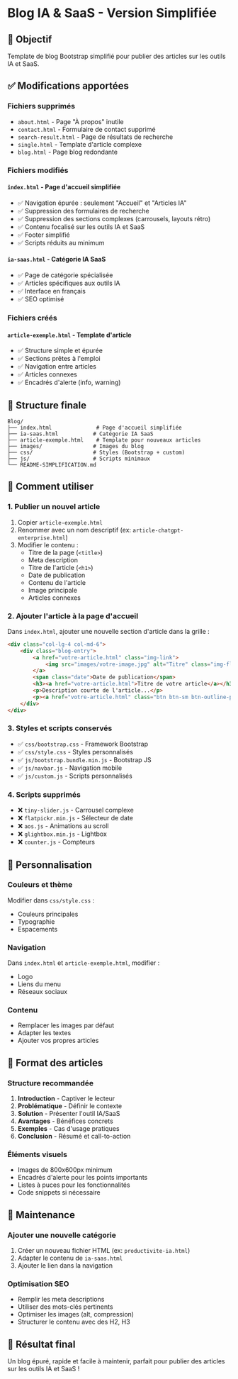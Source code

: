 # Blog IA & SaaS - Version Simplifiée

## 🎯 Objectif
Template de blog Bootstrap simplifié pour publier des articles sur les outils IA et SaaS.

## ✅ Modifications apportées

### Fichiers supprimés
- `about.html` - Page "À propos" inutile
- `contact.html` - Formulaire de contact supprimé
- `search-result.html` - Page de résultats de recherche
- `single.html` - Template d'article complexe
- `blog.html` - Page blog redondante

### Fichiers modifiés

#### `index.html` - Page d'accueil simplifiée
- ✅ Navigation épurée : seulement "Accueil" et "Articles IA"
- ✅ Suppression des formulaires de recherche
- ✅ Suppression des sections complexes (carrousels, layouts rétro)
- ✅ Contenu focalisé sur les outils IA et SaaS
- ✅ Footer simplifié
- ✅ Scripts réduits au minimum

#### `ia-saas.html` - Catégorie IA SaaS
- ✅ Page de catégorie spécialisée
- ✅ Articles spécifiques aux outils IA
- ✅ Interface en français
- ✅ SEO optimisé

### Fichiers créés

#### `article-exemple.html` - Template d'article
- ✅ Structure simple et épurée
- ✅ Sections prêtes à l'emploi
- ✅ Navigation entre articles
- ✅ Articles connexes
- ✅ Encadrés d'alerte (info, warning)

## 📁 Structure finale

```
Blog/
├── index.html              # Page d'accueil simplifiée
├── ia-saas.html           # Catégorie IA SaaS
├── article-exemple.html    # Template pour nouveaux articles
├── images/                # Images du blog
├── css/                   # Styles (Bootstrap + custom)
├── js/                    # Scripts minimaux
└── README-SIMPLIFICATION.md
```

## 🚀 Comment utiliser

### 1. Publier un nouvel article
1. Copier `article-exemple.html`
2. Renommer avec un nom descriptif (ex: `article-chatgpt-enterprise.html`)
3. Modifier le contenu :
   - Titre de la page (`<title>`)
   - Meta description
   - Titre de l'article (`<h1>`)
   - Date de publication
   - Contenu de l'article
   - Image principale
   - Articles connexes

### 2. Ajouter l'article à la page d'accueil
Dans `index.html`, ajouter une nouvelle section d'article dans la grille :

```html
<div class="col-lg-4 col-md-6">
    <div class="blog-entry">
        <a href="votre-article.html" class="img-link">
            <img src="images/votre-image.jpg" alt="Titre" class="img-fluid">
        </a>
        <span class="date">Date de publication</span>
        <h3><a href="votre-article.html">Titre de votre article</a></h3>
        <p>Description courte de l'article...</p>
        <p><a href="votre-article.html" class="btn btn-sm btn-outline-primary">Lire plus</a></p>
    </div>
</div>
```

### 3. Styles et scripts conservés
- ✅ `css/bootstrap.css` - Framework Bootstrap
- ✅ `css/style.css` - Styles personnalisés
- ✅ `js/bootstrap.bundle.min.js` - Bootstrap JS
- ✅ `js/navbar.js` - Navigation mobile
- ✅ `js/custom.js` - Scripts personnalisés

### 4. Scripts supprimés
- ❌ `tiny-slider.js` - Carrousel complexe
- ❌ `flatpickr.min.js` - Sélecteur de date
- ❌ `aos.js` - Animations au scroll
- ❌ `glightbox.min.js` - Lightbox
- ❌ `counter.js` - Compteurs

## 🎨 Personnalisation

### Couleurs et thème
Modifier dans `css/style.css` :
- Couleurs principales
- Typographie
- Espacements

### Navigation
Dans `index.html` et `article-exemple.html`, modifier :
- Logo
- Liens du menu
- Réseaux sociaux

### Contenu
- Remplacer les images par défaut
- Adapter les textes
- Ajouter vos propres articles

## 📝 Format des articles

### Structure recommandée
1. **Introduction** - Captiver le lecteur
2. **Problématique** - Définir le contexte
3. **Solution** - Présenter l'outil IA/SaaS
4. **Avantages** - Bénéfices concrets
5. **Exemples** - Cas d'usage pratiques
6. **Conclusion** - Résumé et call-to-action

### Éléments visuels
- Images de 800x600px minimum
- Encadrés d'alerte pour les points importants
- Listes à puces pour les fonctionnalités
- Code snippets si nécessaire

## 🔧 Maintenance

### Ajouter une nouvelle catégorie
1. Créer un nouveau fichier HTML (ex: `productivite-ia.html`)
2. Adapter le contenu de `ia-saas.html`
3. Ajouter le lien dans la navigation

### Optimisation SEO
- Remplir les meta descriptions
- Utiliser des mots-clés pertinents
- Optimiser les images (alt, compression)
- Structurer le contenu avec des H2, H3

## 🎯 Résultat final
Un blog épuré, rapide et facile à maintenir, parfait pour publier des articles sur les outils IA et SaaS ! 
